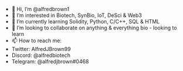 - 👋 Hi, I’m @alfredbrown1
- 👀 I’m interested in Biotech, SynBio, IoT, DeSci & Web3
- 🌱 I’m currently learning Solidity, Python, C/C++, SQL & HTML
- 💞️ I’m looking to collaborate on anything & everything bio - looking to learn
- 📫 How to reach me:
- Twitter: AlfredJBrown99
- Discord: @alfredbiotech
- Telegram: @alfredjbrown#0468
<!---
alfredbrown1/alfredbrown1 is a ✨ special ✨ repository because its `README.md` (this file) appears on your GitHub profile.
You can click the Preview link to take a look at your changes.
--->
